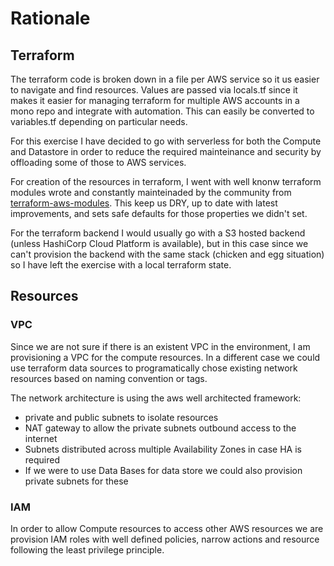 # Rationale

## Terraform

The terraform code is broken down in a file per AWS service so it us easier to navigate and find resources. Values are passed via locals.tf since it makes it easier for managing terraform for multiple AWS accounts in a mono repo and integrate with automation. This can easily be converted to variables.tf depending on particular needs.

For this exercise I have decided to go with serverless for both the Compute and Datastore in order to reduce the required mainteinance and security by offloading some of those to AWS services. 

For creation of the resources in terraform, I went with well knonw terraform modules wrote and constantly mainteinaded by the community from [terraform-aws-modules](https://registry.terraform.io/namespaces/terraform-aws-modules). This keep us DRY, up to date with latest improvements, and sets safe defaults for those properties we didn't set.

For the terraform backend I would usually go with a S3 hosted backend (unless HashiCorp Cloud Platform is available), but in this case since we can't provision the backend with the same stack (chicken and egg situation) so I have left the exercise with a local terraform state.

## Resources

### VPC

Since we are not sure if there is an existent VPC in the environment, I am provisioning a VPC for the compute resources. In a different case we could use terraform data sources to programatically chose existing network resources based on naming convention or tags.

The network architecture is using the aws well architected framework:
- private and public subnets to isolate resources
- NAT gateway to allow the private subnets outbound access to the internet
- Subnets distributed across multiple Availability Zones in case HA is required
- If we were to use Data Bases for data store we could also provision private subnets for these

### IAM

In order to allow Compute resources to access other AWS resources we are provision IAM roles with well defined policies, narrow actions and resource following the least privilege principle.

### 
